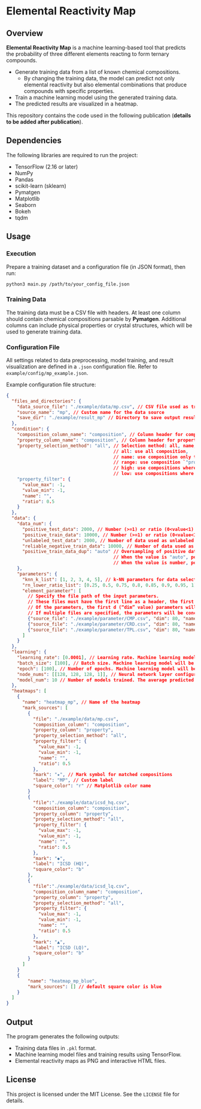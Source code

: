 # Elemental Reactivity Map

## Overview

**Elemental Reactivity Map** is a machine learning-based tool that predicts the probability of three different elements reacting to form ternary compounds.

- Generate training data from a list of known chemical compositions.
  - By changing the training data, the model can predict not only elemental reactivity but also elemental combinations that produce compounds with specific properties.
- Train a machine learning model using the generated training data.
- The predicted results are visualized in a heatmap.

This repository contains the code used in the following publication (**details to be added after publication**).

## Dependencies

The following libraries are required to run the project:

- TensorFlow (2.16 or later)
- NumPy
- Pandas
- scikit-learn (sklearn)
- Pymatgen
- Matplotlib
- Seaborn
- Bokeh
- tqdm

## Usage

### Execution

Prepare a training dataset and a configuration file (in JSON format), then run:

```bash
python3 main.py /path/to/your_config_file.json
```

### Training Data

The training data must be a CSV file with headers. At least one column should contain chemical compositions parsable by **Pymatgen**.
Additional columns can include physical properties or crystal structures, which will be used to generate training data.

### Configuration File

All settings related to data preprocessing, model training, and result visualization are defined in a `.json` configuration file.
Refer to `example/config/mp_example.json`.

Example configuration file structure:

```json
{
  "files_and_directories": {
    "data_source_file": "./example/data/mp.csv", // CSV file used as training data
    "source_name": "mp", // Custom name for the data source
    "save_dir": "./example/result_mp" // Directory to save output results
  },
  "condition": {
    "composition_column_name": "composition", // Column header for compositions in data file
    "property_column_name": "composition", // Column header for property data in data file
    "property_selection_method": "all", // Selection method: all, name, range, high, low.
                                        // all: use all composition,
                                        // name: use composition only the prpoerty_column value matchs "property_filter/name"
                                        // range: use composition `"property_filter/value_min" value <= prpoerty_column value <= "property_filter/value_max" value`
                                        // high: use compositions where the property_column value fall within the top fraction specified by property_filter/ratio.
                                        // low: use compositions where the property_column value fall within the bottom fraction specified by property_filter/ratio.
    "property_filter": {
      "value_max": -1,
      "value_min": -1,
      "name": "",
      "ratio": 0.5
    }
  },
  "data": {
    "data_num": {
      "positive_test_data": 2000, // Number (>=1) or ratio (0<value<1) of data used as positive test data
      "positive_train_data": 10000, // Number (>=1) or ratio (0<value<1) of data used as positive training data
      "unlabeled_test_data": 2000, // Number of data used as unlabeled test data
      "reliable_negative_train_data": 10000, // Number of data used as reliable negative training data
      "positive_train_data_dup": "auto" // Oversampling of positive data if needed.
                                        // When the value is "auto", positive_train_data are oversampled to be same the number of reliable_neagative_train_data.
                                        // When the value is number, positive_train_data are oversampled specified times.
    },
    "parameters": {
      "knn_k_list": [1, 2, 3, 4, 5], // k-NN parameters for data selection. Training data will be generated for all these values.
      "rn_lower_ratio_list": [0.25, 0.5, 0.75, 0.8, 0.85, 0.9, 0.95, 1], // Reliable negative data ratio. Training data will be generated for all these values.
      "element_parameter": [
        // Specify the file path of the input parameters.
        // These files must have the first line as a header, the first column as the element name, and the second and subsequent columns as the element parameters.
        // Of the parameters, the first d (“dim” value) parameters will be used for input.
        // If multiple files are specified, the parameters will be concatenated and used for input.
        {"source_file": "./example/parameter/CMP.csv", "dim": 80, "name": "CMP"},
        {"source_file": "./example/parameter/CRD.csv", "dim": 80, "name": "CRD"},
        {"source_file": "./example/parameter/TPL.csv", "dim": 80, "name": "TPL"}
      ]
    }
  },
  "learning": {
    "learning_rate": [0.0001], // Learning rate. Machine learning model will be generated for all these values.
    "batch_size": [100], // Batch size. Machine learning model will be generated for all these values.
    "epoch": [100], // Number of epochs. Machine learning model will be generated for all these values.
    "node_nums": [[128, 128, 128, 1]], // Neural network layer configuration. Machine learning model will be generated for all these values.
    "model_num": 10 // Number of models trained. The average predicted value of all models are used as predicted result.
  },
  "heatmaps": [
    {
      "name": "heatmap_mp", // Name of the heatmap
      "mark_sources": [
        {
          "file": "./example/data/mp.csv",
          "composition_column": "composition",
          "property_column": "property",
          "property_selection_method": "all",
          "property_filter": {
            "value_max": -1,
            "value_min": -1,
            "name": "",
            "ratio": 0.5
          },
          "mark": "★", // Mark symbol for matched compositions
          "label": "MP", // Custom label
          "square_color": "r" // Matplotlib color name
        }
        {
          "file":"./example/data/icsd_hq.csv",
          "composition_column": "composition",
          "property_column": "property",
          "propety_selection_method": "all",
          "property_filter": {
            "value_max": -1,
            "value_min": -1,
            "name": "",
            "ratio": 0.5
          },
          "mark": "◆",
          "label": "ICSD (HQ)",
          "square_color": "b"
        },
        {
          "file":"./example/data/icsd_lq.csv",
          "composition_column_name": "composition",
          "property_column": "property",
          "propety_selection_method": "all",
          "property_filter": {
            "value_max": -1,
            "value_min": -1,
            "name": "",
            "ratio": 0.5
          },
          "mark": "▲",
          "label": "ICSD (LQ)",
          "square_color": "b"
        }
      ]
    }
    {
        "name": "heatmap_mp_blue",
        "mark_sources": [] // default square color is blue
    }
  ]
}
```

## Output

The program generates the following outputs:

- Training data files in `.pkl` format.
- Machine learning model files and training results using TensorFlow.
- Elemental reactivity maps as PNG and interactive HTML files.

## License

This project is licensed under the MIT License. See the `LICENSE` file for details.

